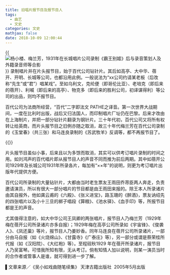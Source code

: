 ```yaml
---
title: 旧唱片报节目及报节目人
tags:
  - 曲艺
  - 文史
categories: 文史
mathjax: false
date: 2018-10-09 12:00:44
---
```

{{<img src="https://ian2.oss-cn-hangzhou.aliyuncs.com/2018-10-09-040153.jpg" alt="杨小楼、梅兰芳，1931年在长城唱片公司录制《霸王别姬》后与录音策划人及外籍录音师等合影">}}
录制唱片并在片头报节目，始于百代公司钻针片。其后如高亭、大中华、蓓开、开明、长城等公司，也都沿用此例。一般说法为“xx公司约请某老板（后改称“先生”或“君”）唱某戏”。至如乌利文，克纶便（即哥伦比亚）、老培克（即后来的蓓开）、利喴（即后来的高亭）、物克多（即后来的胜利公司，初译谋得利）等公司的出品，则均不报节目。

百代公司为法商所经营，“百代”二字即法文 PATHE之译音。第一次世界大战期间，一度在比利时出版，战后又归法国人，而印制唱片厂址仍在巴黎。后来才改由在上海制片，并把一部分钻针片翻录为钢针片。三十年代初，百代公司又将所有权转让给英商，而片头报节目之旧例亦随之取消，故三十年代梅兰芳在百代公司录制的《玉堂春》（共三张）和马连良录制的《苏武牧羊》反调等，都不再报节目了。

{{<img src="https://ian2.oss-cn-hangzhou.aliyuncs.com/2018-10-09-040139.jpg" alt="">}}

片头报节目虽似小事，后来且以为多馀而取消，其实可以供考订唱片录制的时间之用。如刘鸿声的百代唱片即从报节目人的声音不同而推为前后两期。其中如蓓开公司1929年及长城公司1931年所录各片，每加有“××年”的说明，则更为考订唱片出版年代提供方便。

百代公司所录制的大量钻针片，大都由当时老生票友王雨田乔荩臣两人奔走，负责邀请演员，所以有很大一部分唱片的节目都是由王雨田来报的。除王本人所录诸片由其自报外，他如龚云甫的《六殿》、《张义进宝》，路玉珊的《醉酒》，票友讷绍先的四张唱片以及小十三旦的梆子唱段《算粮》、《池水驿》、《血手印》等，所报节目都是王的声音。

尤其值得注意的，如大中华公司王凤卿的两张唱片，报节目人乃梅兰芳（1929年梅在蓓开公司所录诸片亦多自报）；1929年梅在高亭公司所录如《宇宙锋》、《俊袭人》、《凤还巢》等片，报节目人乃姜妙香。同年马连良在蓓开公司所录诸片，一部分由马自报（如《火烧绵山》、《甘露寺》《广泰庄》等），另一部分或谓是蔡荣桂所代报（如《汉阳院）、《大红袍》等）。至程砚秋1929 年在蓓开所录诸片，报节目人乃吴富琴。可惜我所知有限，无从考订。倘有知情人加以说明，则某一演员当时的合作者或管事人是谁，就可得到进一步了解。

▌文章来源／《吴小如戏曲随笔续集》 天津古籍出版社  2005年5月出版